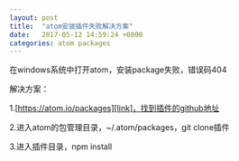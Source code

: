 ```yaml
---
layout: post
title:  "atom安装插件失败解决方案"
date:   2017-05-12 14:59:24 +0800
categories: atom packages
---
```

在windows系统中打开atom，安装package失败，错误码404

解决方案：

1.[https://atom.io/packages][link]，找到插件的github地址

2.进入atom的包管理目录，~/.atom/packages，git clone插件

3.进入插件目录，npm install

[link]: https://atom.io/packages
